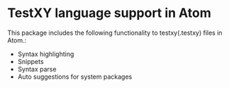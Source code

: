 # TestXY language support in Atom

This package includes the following functionality to testxy(.testxy) files in Atom.:
- Syntax highlighting
- Snippets
- Syntax parse
- Auto suggestions for system packages
